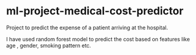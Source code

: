 # ml-project-medical-cost-predictor
Project to predict the expense of a patient arriving at the hospital.

I have used random forest model to predict the cost based on features like age , gender, smoking pattern etc.
